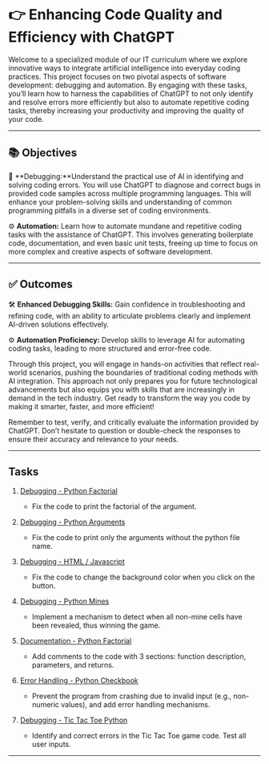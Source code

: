 # :point_right: Enhancing Code Quality and Efficiency with ChatGPT

Welcome to a specialized module of our IT curriculum where we explore innovative ways to integrate artificial intelligence into everyday coding practices. This project focuses on two pivotal aspects of software development: debugging and automation. By engaging with these tasks, you’ll learn how to harness the capabilities of ChatGPT to not only identify and resolve errors more efficiently but also to automate repetitive coding tasks, thereby increasing your productivity and improving the quality of your code.

---

## :books: Objectives

:bug:  **Debugging:**Understand the practical use of AI in identifying and solving coding errors. You will use ChatGPT to diagnose and correct bugs in provided code samples across multiple programming languages. This will enhance your problem-solving skills and understanding of common programming pitfalls in a diverse set of coding environments.

:gear: **Automation:** Learn how to automate mundane and repetitive coding tasks with the assistance of ChatGPT. This involves generating boilerplate code, documentation, and even basic unit tests, freeing up time to focus on more complex and creative aspects of software development.

---

## :white_check_mark: Outcomes

:hammer_and_wrench: **Enhanced Debugging Skills:** Gain confidence in troubleshooting and refining code, with an ability to articulate problems clearly and implement AI-driven solutions effectively.

:gear: **Automation Proficiency:** Develop skills to leverage AI for automating coding tasks, leading to more structured and error-free code.

Through this project, you will engage in hands-on activities that reflect real-world scenarios, pushing the boundaries of traditional coding methods with AI integration. This approach not only prepares you for future technological advancements but also equips you with skills that are increasingly in demand in the tech industry. Get ready to transform the way you code by making it smarter, faster, and more efficient!

Remember to test, verify, and critically evaluate the information provided by ChatGPT. Don’t hesitate to question or double-check the responses to ensure their accuracy and relevance to your needs.

---

## Tasks

1. [Debugging - Python Factorial](https://github.com/WennieL/holbertonschool-chatgpt-introduction/blob/master/debugging/factorial.py)
   - Fix the code to print the factorial of the argument.

2. [Debugging - Python Arguments](https://github.com/WennieL/holbertonschool-chatgpt-introduction/blob/master/debugging/print_arguments.py)
   - Fix the code to print only the arguments without the python file name.

3. [Debugging - HTML / Javascript](https://github.com/WennieL/holbertonschool-chatgpt-introduction/blob/master/debugging/change_background.html)
   - Fix the code to change the background color when you click on the button.

4. [Debugging - Python Mines](https://github.com/WennieL/holbertonschool-chatgpt-introduction/blob/master/debugging/mines.py)
   - Implement a mechanism to detect when all non-mine cells have been revealed, thus winning the game.

5. [Documentation - Python Factorial](https://github.com/WennieL/holbertonschool-chatgpt-introduction/blob/master/debugging/factorial_recursive.py)
   - Add comments to the code with 3 sections: function description, parameters, and returns.

6. [Error Handling - Python Checkbook](https://github.com/WennieL/holbertonschool-chatgpt-introduction/blob/master/debugging/checkbook.py)
   - Prevent the program from crashing due to invalid input (e.g., non-numeric values), and add error handling mechanisms.

7. [Debugging - Tic Tac Toe Python](https://github.com/WennieL/holbertonschool-chatgpt-introduction/blob/master/debugging/tic.py)
   - Identify and correct errors in the Tic Tac Toe game code. Test all user inputs.

---
